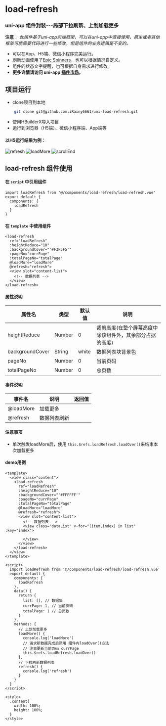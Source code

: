# load-refresh

### uni-app 组件封装---局部下拉刷新、上划加载更多

**注意**： *此组件基于uni-app前端框架，可以在uni-app中直接使用，原生或者其他框架可能需要代码进行一些修改，但是组件的业务逻辑是不变的。*
  - 可以在App、H5端、微信小程序完美运行。
  - 刷新动画使用了[Epic Spinners](https://epic-spinners.epicmax.co/)，也可以根据情况自定义。
  - 组件的状态文字提醒，也可根据自身需求进行修改。
  - **更多详情请访问 uni-app [插件市场](https://ext.dcloud.net.cn/plugin?id=1866)。**

## 项目运行

  - clone项目到本地

```sh
    git clone git@github.com:iRainy6661/uni-load-refresh.git
```

  - 使用HBuilderX导入项目
  - 运行到浏览器（H5端）、微信小程序端、App端等
  
#### 以H5运行结果为例：
![refresh](http://www.jianking.vip/images/refresh.png) ![loadMore](http://www.jianking.vip/images/loadMore.png) ![scrollEnd](http://www.jianking.vip/images/scrollEnd.png)

## load-refresh 组件使用

#### 在 `script` 中引用组件

```
import loadRefresh from '@/components/load-refresh/load-refresh.vue'
export default {
  components: {
    loadRefresh
  }
}
```

#### 在 `template` 中使用组件

```
<load-refresh
  ref="loadRefresh"
  :heightReduce="10"
  :backgroundCover="'#F3F5F5'"
  :pageNo="currPage"
  :totalPageNo="totalPage" 
  @loadMore="loadMore" 
  @refresh="refresh">
  <view slot="content-list">
    <!-- 数据列表 -->
  </view>
</load-refresh>
```

#### 属性说明

| 属性名 | 类型 | 默认值 | 说明 |
| ------ | ------ | ------ | ------ |
| heightReduce | Number | 0 | 裁剪高度(在整个屏幕高度中除该组件外，其余部分占据的高度) |
| backgroundCover | String | white | 数据列表块背景色 |
| pageNo | Number | 0 | 当前页码 |
| totalPageNo | Number | 0 | 总页数 |

#### 事件说明

| 事件名 | 说明 | 返回值 |
| ------ | ------ | ------ |
| @loadMore | 加载更多 |  |
| @refresh | 数据列表刷新 |  |

#### 注意事项

  - 单次触发loadMore后，使用 `this.$refs.loadRefresh.loadOver()`来结束本次加载更多

#### demo用例

```
<template>
  <view class="content">
    <load-refresh
      ref="loadRefresh"
      :heightReduce="10"
      :backgroundCover="'#FFFFFF'"
      :pageNo="currPage"
      :totalPageNo="totalPage" 
      @loadMore="loadMore" 
      @refresh="refresh">
      <view slot="content-list">
        <!-- 数据列表 -->
        <view class="dataList" v-for="(item,index) in list" :key="index">
					
        </view>
      </view>
    </load-refresh>
  </view>
</template>

<script>
  import loadRefresh from '@/components/load-refresh/load-refresh.vue'
  export default {
    components: {
      loadRefresh
    },
    data() {
      return {
        list: [], // 数据集
        currPage: 1, // 当前页码
        totalPage: 1 // 总页数
      }
    },
    methods: {
      // 上划加载更多
      loadMore() {
        console.log('loadMore')
        // 请求新数据完成后调用 组件内loadOver()方法
        // 注意更新当前页码 currPage
        this.$refs.loadRefresh.loadOver()
      },
      // 下拉刷新数据列表
      refresh() {
        console.log('refresh')
      }
    }
  }
</script>

<style>
  .content{
    width: 100%;
    height: 100%;
  }
</style>
```
